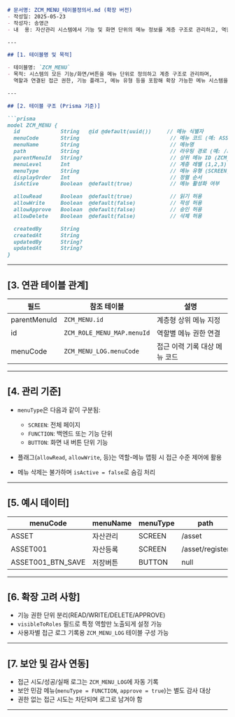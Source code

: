 ````md
# 문서명: ZCM_MENU_테이블정의서.md (확장 버전)
- 작성일: 2025-05-23
- 작성자: 송영근
- 내  용: 자산관리 시스템에서 기능 및 화면 단위의 메뉴 정보를 계층 구조로 관리하고, 역할 기반 접근 제어 및 메뉴 유형, 기능 권한 플래그, 접근 로깅 확장을 포함한 전체 메뉴 설계서

---

## [1. 테이블명 및 목적]

- 테이블명: `ZCM_MENU`
- 목적: 시스템의 모든 기능/화면/버튼을 메뉴 단위로 정의하고 계층 구조로 관리하며,  
  역할과 연결된 접근 권한, 기능 플래그, 메뉴 유형 등을 포함해 확장 가능한 메뉴 시스템을 구성함

---

## [2. 테이블 구조 (Prisma 기준)]

```prisma
model ZCM_MENU {
  id             String   @id @default(uuid())     // 메뉴 식별자
  menuCode       String                             // 메뉴 코드 (예: ASSET001)
  menuName       String                             // 메뉴명
  path           String                             // 라우팅 경로 (예: /asset/register)
  parentMenuId   String?                            // 상위 메뉴 ID (ZCM_MENU.id)
  menuLevel      Int                                // 계층 레벨 (1,2,3)
  menuType       String                             // 메뉴 유형 (SCREEN, FUNCTION, BUTTON 등)
  displayOrder   Int                                // 정렬 순서
  isActive       Boolean  @default(true)            // 메뉴 활성화 여부

  allowRead      Boolean  @default(true)            // 읽기 허용
  allowWrite     Boolean  @default(false)           // 작성 허용
  allowApprove   Boolean  @default(false)           // 승인 허용
  allowDelete    Boolean  @default(false)           // 삭제 허용

  createdBy      String
  createdAt      String
  updatedBy      String?
  updatedAt      String?
}
````

---

## \[3. 연관 테이블 관계]

| 필드           | 참조 테이블                     | 설명                |
| ------------ | -------------------------- | ----------------- |
| parentMenuId | `ZCM_MENU.id`              | 계층형 상위 메뉴 지정      |
| id           | `ZCM_ROLE_MENU_MAP.menuId` | 역할별 메뉴 권한 연결      |
| menuCode     | `ZCM_MENU_LOG.menuCode`    | 접근 이력 기록 대상 메뉴 코드 |

---

## \[4. 관리 기준]

* `menuType`은 다음과 같이 구분됨:

  * `SCREEN`: 전체 페이지
  * `FUNCTION`: 백엔드 또는 기능 단위
  * `BUTTON`: 화면 내 버튼 단위 기능
* 플래그(`allowRead`, `allowWrite`, 등)는 역할-메뉴 맵핑 시 접근 수준 제어에 활용
* 메뉴 삭제는 불가하며 `isActive = false`로 숨김 처리

---

## \[5. 예시 데이터]

| menuCode            | menuName | menuType | path            | level | allowWrite |
| ------------------- | -------- | -------- | --------------- | ----- | ---------- |
| ASSET               | 자산관리     | SCREEN   | /asset          | 1     | false      |
| ASSET001            | 자산등록     | SCREEN   | /asset/register | 2     | true       |
| ASSET001\_BTN\_SAVE | 저장버튼     | BUTTON   | null            | 3     | true       |

---

## \[6. 확장 고려 사항]

* 기능 권한 단위 분리(READ/WRITE/DELETE/APPROVE)
* `visibleToRoles` 필드로 특정 역할만 노출되게 설정 가능
* 사용자별 접근 로그 기록용 `ZCM_MENU_LOG` 테이블 구성 가능

---

## \[7. 보안 및 감사 연동]

* 접근 시도/성공/실패 로그는 `ZCM_MENU_LOG`에 자동 기록
* 보안 민감 메뉴(`menuType = FUNCTION`, `approve = true`)는 별도 감사 대상
* 권한 없는 접근 시도는 차단되며 로그로 남겨야 함

---

```
```
